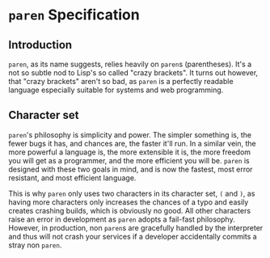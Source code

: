 `paren` Specification
=====================

Introduction
------------

`paren`, as its name suggests, relies heavily on `paren`s (parentheses). It's
a not so subtle nod to Lisp's so called "crazy brackets". It turns out however,
that "crazy brackets" aren't so bad, as `paren` is a perfectly readable language
especially suitable for systems and web programming.

Character set
-------------

`paren`'s philosophy is simplicity and power. The simpler something is, the
fewer bugs it has, and chances are, the faster it'll run. In a similar vein, the
more powerful a language is, the more extensible it is, the more freedom you
will get as a programmer, and the more efficient you will be. `paren` is
designed with these two goals in mind, and is now the fastest, most error
resistant, and most efficient language.

This is why `paren` only uses two characters in its character set, `(` and `)`,
as having more characters only increases the chances of a typo and easily
creates crashing builds, which is obviously no good. All other characters raise
an error in development as `paren` adopts a fail-fast philosophy. However, in
production, non `paren`s are gracefully handled by the interpreter and thus will
not crash your services if a developer accidentally commits a stray non `paren`.
